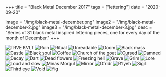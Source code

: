 +++
title = "Black Metal December 2017"
tags = ["lettering"]
date = "2020-09-20"

image = "/img/black-metal-december.png"
image2 = "/img/black-metal-december-2.jpg"
image3 = "/img/black-metal-december-3.jpg"
desc = "Series of 31 black metal inspired lettering pieces, one for every day of the month of December."
+++

![TRVE KVLT](/img/lettering/black-metal/trve-kvlt.png "TRVE KVLT")
![Ruin](/img/lettering/black-metal/ruin.png "Ruin")
![Ritual](/img/lettering/black-metal/ritual.png "Ritual")
![Unreadable](/img/lettering/black-metal/unreadable.png "Unreadable")
![Doom](/img/lettering/black-metal/doom.png "Doom")
![Black mass](/img/lettering/black-metal/black-mass.png "Black mass")
![Castle](/img/lettering/black-metal/castle.png "Castle")
![Black soul](/img/lettering/black-metal/black-soul.png "Black soul")
![Coffee](/img/lettering/black-metal/coffee.png "Coffee")
![Church of the goat](/img/lettering/black-metal/church-of-the-goat.png "Church of the goat")
![Cursed](/img/lettering/black-metal/cursed.png "Cursed")
![Damned](/img/lettering/black-metal/damned.png "Damned")
![Decay](/img/lettering/black-metal/decay.png "Decay")
![Dart](/img/lettering/black-metal/dart.png "Dart")
![Dead flowers](/img/lettering/black-metal/dead-flowers.png "Dead flowers")
![Freezing hell](/img/lettering/black-metal/freezing-hell.png "Freezing hell")
![Grave](/img/lettering/black-metal/grave.png "Grave")
![Grim](/img/lettering/black-metal/grim.png "Grim")
![Lore](/img/lettering/black-metal/lore.png "Lore")
![Loud and slow](/img/lettering/black-metal/loud-slow.png "Loud and slow")
![Minas Morgul](/img/lettering/black-metal/minas-morgul.png "Minas Morgul")
![Mirror](/img/lettering/black-metal/mirror.png "Mirror")
![Ofridr](/img/lettering/black-metal/ofridr.png "Ofridr")
![R'lyeh](/img/lettering/black-metal/rlyeh.png "R'lyeh")
![Sigil](/img/lettering/black-metal/sigil.png "Sigil")
![Third eye](/img/lettering/black-metal/third-eye.png "Third eye")
![Void](/img/lettering/black-metal/void.png "Void")
![Yig](/img/lettering/black-metal/yig.png "Yig")

